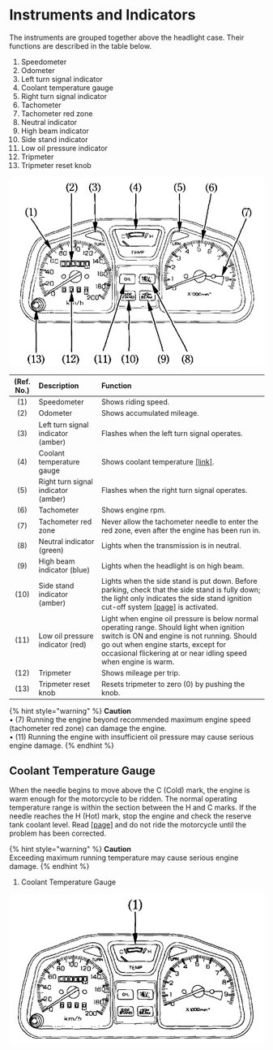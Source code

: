 # Instruments and Indicators

The instruments are grouped together above the headlight case. Their functions are described in the table below.

1. Speedometer
2. Odometer
3. Left turn signal indicator
4. Coolant temperature gauge
5. Right turn signal indicator
6. Tachometer
7. Tachometer red zone
8. Neutral indicator
9. High beam indicator
10. Side stand indicator
11. Low oil pressure indicator
12. Tripmeter
13. Tripmeter reset knob

![](../../.gitbook/assets/owners-004.png)

| \(Ref. No.\) | Description | Function |
| :---: | :--- | :--- |
| \(1\) | Speedometer | Shows riding speed. |
| \(2\) | Odometer | Shows accumulated mileage. |
| \(3\) | Left turn signal indicator \(amber\) | Flashes when the left turn signal operates. |
| \(4\) | Coolant temperature gauge | Shows coolant temperature [\[link\]](#coolant-temperature-gauge). |
| \(5\) | Right turn signal indicator \(amber\) | Flashes when the right turn signal operates. |
| \(6\) | Tachometer | Shows engine rpm. |
| \(7\) | Tachometer red zone | Never allow the tachometer needle to enter the red zone, even after the engine has been run in. |
| \(8\) | Neutral indicator \(green\) | Lights when the transmission is in neutral. |
| \(9\) | High beam indicator \(blue\) | Lights when the headlight is on high beam. |
| \(10\) | Side stand indicator \(amber\) | Lights when the side stand is put down. Before parking, check that the side stand is fully down; the light only indicates the side stand ignition cut-off system [\[page\]](../05/05) is activated. |
| \(11\) | Low oil pressure indicator \(red\) | Light when engine oil pressure is below normal operating range. Should light when ignition switch is ON and engine is not running. Should go out when engine starts, except for occasional flickering at or near idling speed when engine is warm. |
| \(12\) | Tripmeter | Shows mileage per trip. |
| \(13\) | Tripmeter reset knob | Resets tripmeter to zero \(0\) by pushing the knob. |

{% hint style="warning" %}
**Caution**  
&bull;&nbsp;\(7\) Running the engine beyond recommended maximum engine speed \(tachometer red zone\) can damage the engine.  
&bull;&nbsp;\(11\) Running the engine with insufficient oil pressure may cause serious engine damage.
{% endhint %}

## Coolant Temperature Gauge

When the needle begins to move above the C \(Cold\) mark, the engine is warm enough for the motorcycle to be ridden. The normal operating temperature range is within the section between the H and C marks. If the needle reaches the H \(Hot\) mark, stop the engine and check the reserve tank coolant level. Read [\[page\]](../03/03#inspection) and do not ride the motorcycle until the problem has been corrected.

{% hint style="warning" %}
**Caution**  
Exceeding maximum running temperature may cause serious engine damage.
{% endhint %}

1. Coolant Temperature Gauge

![](../../.gitbook/assets/owners-005.png)


